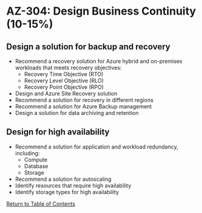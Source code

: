 # AZ-304: Design Business Continuity (10-15%)

## Design a solution for backup and recovery
- Recommend a recovery solution for Azure hybrid and on-premises workloads that meets recovery objectives:
  - Recovery Time Objective (RTO)
  - Recovery Level Objective (RLO)
  - Recovery Point Objective (RPO)
- Design and Azure Site Recovery solution
- Recommend a solution for recovery in different regions
- Recommend a solution for Azure Backup management
- Design a solution for data archiving and retention

## Design for high availability
- Recommend a solution for application and workload redundancy, including:
  - Compute
  - Database
  - Storage
- Recommend a solution for autoscaling
- Identify resources that require high availability
- Identify storage types for high availability

[Return to Table of Contents](README.md)